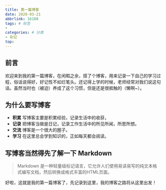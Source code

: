 ```yaml
---
title: 第一篇博客
date: 2020-03-21
abbrlink: 16108
tags: # 标签
- 
categories: # 分类
- 杂记
top: 
---
```


## 前言

欢迎来到我的第一篇博客，在闲暇之余，搭了个博客，用来记录一下自己的学习过程，俗话说得好，好记性不如烂笔头。还记得上学的时候，老师经常对我们说这句话。虽然当时也（被迫）养成了这个习惯，但是还是很抵触的（懒啊~）。

<!-- more -->

## 为什么要写博客 

*  **积累** 写博客主要是积累经验，记录生活中的收获，
*  **记录** 把博客当做是日记，记录工作生活中的所见所闻，所思所想。
*  **交流** 博客是一个很大的圈子。
*  **学习** 在这里总会学到知识的，正如每天都会阅读。

## 写博客当然得先了解一下 Markdown

> Markdown 是一种轻量级标记语言，它允许人们使用易读易写的纯文本格式编写文档，然后转换成格式丰富的HTML页面。

好啦，这就是我的第一篇博客了，先记录到这里，我的博客之路将从这里出发！


